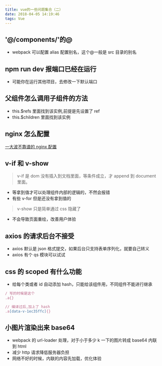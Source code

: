 ```yaml
---
title: vue的一些问题集合（二）
date: 2018-04-05 14:19:46
tags: Vue
---
```


## '@/components/'的@

* webpack 可以配置 alias 配置别名，这个@一般是 src 目录的别名

## npm run dev 报端口已经在运行

* 可能你在运行其他项目，去修改一下默认端口

## 父组件怎么调用子组件的方法

* this.$refs 里面找到该实例,前提是先设置了 ref
* this.$children 里面找到该实例

## nginx 怎么配置

[一大波不靠谱的 nginx 配置](https://juejin.im/post/58bfc412da2f60124db5999a)

## v-if 和 v-show

> v-if 是 dom 没有插入到文档里面，等条件成立，才 append 到 document 里面。

* 等拿到值才可以处理组件内部的逻辑的，不然会报错
* 有些 v-for 但是还没有拿到值的

> v-show 只是简单通过 css 隐藏了

* 不会导致页面重绘，改善用户体验

## axios 的请求后台不接受

* axios 默认是 json 格式提交，如果后台只支持表单序列化，就要自己转义
* axios 有个 qs 模块可以试试

## css 的 scoped 有什么功能

* 给每个类或者 id 自动添加 hash，只能给该组件用，不同组件不能进行继承

```javascript
/ 写的时候是这个
.a{}

// 编译过后,加上了 hash
.a[data-v-1ec35ffc]{}
```

## 小图片渲染出来 base64

* webpack 的 url-loader 处理，对于小于多少 k 一下的图片转成 base64 内联到 html
* 减少 http 请求降低服务器负担
* 网络不好的时候，内联的内容先加载，优化体验
